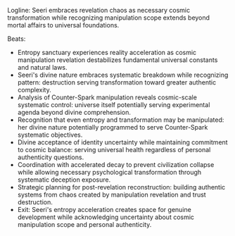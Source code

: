 ﻿---
series: 3
novella: 1
file: S3N1_IntB
type: interlude
label: B
pov: Seeri
setting: Entropy acceleration - cosmic transformation
word_target_min: 801
word_target_max: 1299
status: outline
---
Logline: Seeri embraces revelation chaos as necessary cosmic transformation while recognizing manipulation scope extends beyond mortal affairs to universal foundations.

Beats:
- Entropy sanctuary experiences reality acceleration as cosmic manipulation revelation destabilizes fundamental universal constants and natural laws.
- Seeri's divine nature embraces systematic breakdown while recognizing pattern: destruction serving transformation toward greater authentic complexity.
- Analysis of Counter-Spark manipulation reveals cosmic-scale systematic control: universe itself potentially serving experimental agenda beyond divine comprehension.
- Recognition that even entropy and transformation may be manipulated: her divine nature potentially programmed to serve Counter-Spark systematic objectives.
- Divine acceptance of identity uncertainty while maintaining commitment to cosmic balance: serving universal health regardless of personal authenticity questions.
- Coordination with accelerated decay to prevent civilization collapse while allowing necessary psychological transformation through systematic deception exposure.
- Strategic planning for post-revelation reconstruction: building authentic systems from chaos created by manipulation revelation and trust destruction.
- Exit: Seeri's entropy acceleration creates space for genuine development while acknowledging uncertainty about cosmic manipulation scope and personal authenticity.